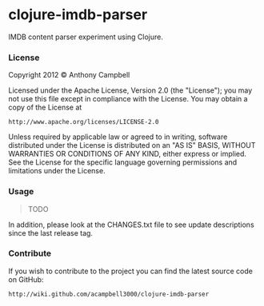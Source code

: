 # clojure-imdb-parser

IMDB content parser experiment using Clojure.

### License

Copyright 2012 © Anthony Campbell

Licensed under the Apache License, Version 2.0 (the "License");
you may not use this file except in compliance with the License.
You may obtain a copy of the License at

    http://www.apache.org/licenses/LICENSE-2.0

Unless required by applicable law or agreed to in writing,
software distributed under the License is distributed on an
"AS IS" BASIS, WITHOUT WARRANTIES OR CONDITIONS OF ANY KIND,
either express or implied. See the License for the specific
language governing permissions and limitations under the License.

### Usage

> TODO

In addition, please look at the CHANGES.txt file to see update
descriptions since the last release tag.

### Contribute

If you wish to contribute to the project you can find the
latest source code on GitHub:

    http://wiki.github.com/acampbell3000/clojure-imdb-parser


